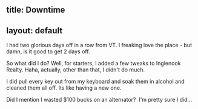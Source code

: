 title: Downtime
---
layout: default
---

I had two glorious days off in a row from VT. I freaking love the place - but
damn, is it good to get 2 days off.

So what did I do? Well, for starters, I added a few tweaks to Inglenook
Realty. Haha, actually, other than that, I didn't do much.

I did pull every key out from my keyboard and soak them in alcohol and cleaned
them all off. Its like having a new one.

Did I mention I wasted $100 bucks on an alternator?  I'm pretty sure I did...
